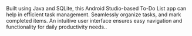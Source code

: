 Built using Java and SQLite, this Android Studio-based To-Do List app can help in efficient task management. Seamlessly organize tasks, and mark completed items. An intuitive user interface ensures easy navigation and functionality for daily productivity needs..

